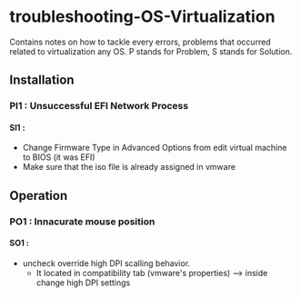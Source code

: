 # troubleshooting-OS-Virtualization
Contains notes on how to tackle every errors, problems that occurred related to virtualization any OS.
P stands for Problem, S stands for Solution.


## Installation

### PI1     : Unsuccessful EFI Network Process
#### SI1    :
* Change Firmware Type in Advanced Options from edit virtual machine to BIOS (it was EFI)
* Make sure that the iso file is already assigned in vmware

## Operation


### PO1     : Innacurate mouse position
#### SO1    : 
* uncheck override high DPI scalling behavior.
    * It located in compatibility tab (vmware's properties) --> inside change high DPI settings